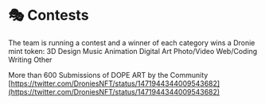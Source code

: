 # 🎭 Contests

The team is running a contest and a winner of each category wins a Dronie mint token: 3D Design Music Animation Digital Art Photo/Video Web/Coding Writing Other

More than 600 Submissions of DOPE ART by the Community\
[https://twitter.com/DroniesNFT/status/1471944344009543682](https://twitter.com/DroniesNFT/status/1471944344009543682)
